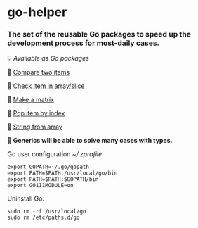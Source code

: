 # go-helper

### The set of the reusable Go packages to speed up the development process for most-daily cases.

💡 *Available as Go packages*

📌 <a href="cmp/cmp.go">Compare two items</a>

📌 <a href="in/in.go">Check item in array/slice</a>

📌 <a href="matrix/matrix.go">Make a matrix</a>

📌 <a href="pop/pop.go">Pop item by index</a>

📌 <a href="str/str.go">String from array</a>

🔧 **Generics will be able to solve many cases with types.**

Go user configuration _~/.zprofile_
```
export GOPATH=~/.go/gopath
export PATH=$PATH:/usr/local/go/bin
export PATH=$PATH:$GOPATH/bin
export GO111MODULE=on
```

Uninstall Go:
```
sudo rm -rf /usr/local/go
sudo rm /etc/paths.d/go
```
